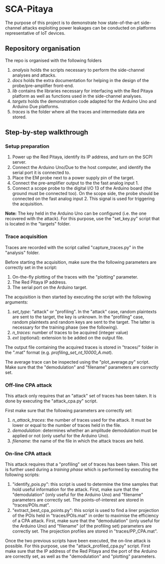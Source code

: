 # SCA-Pitaya

The purpose of this project is to demonstrate how state-of-the-art side-channel attacks exploiting power leakages can be conducted on platforms representative of IoT devices.

## Repository organisation

The repo is organised with the following folders
1. _analysis_ holds the scripts necessary to perform the side-channel analyses and attacks.
2. _docs_ holds the extra documentation for helping in the design of the probe/pre-amplifier front-end.
3. _lib_ contains the libraries necessary for interfacing with the Red Pitaya platform as well as functions used in the side-channel analyses.
4. _targets_ holds the demonstration code adapted for the Arduino Uno and Arduino Due platforms.
5. _traces_ is the folder where all the traces and intermediate data are stored.

## Step-by-step walkthrough

### Setup preparation

1. Power up the Red Pitaya, identify its IP address, and turn on the SCPI server.
2. Connect the Arduino Uno/Due to the host computer, and identify the serial port it is connected to.
3. Place the EM probe next to a power supply pin of the target.
4. Connect the pre-amplifier output to the the fast analog input 1.
5. Connect a scope probe to the digital I/O 13 of the Arduino board (the ground must be connected too).
On the scope side, the probe should be connected on the fast analog input 2.
This signal is used for triggering the acquisition.

__Note:__ The key held in the Arduino Uno can be configured (i.e. the one recovered with the attack).
For this purpose, use the "set_key.py" script that is located in the "targets" folder.

### Trace acquisition

Traces are recorded with the script called "capture_traces.py" in the "analysis" folder.

Before starting the acquisition, make sure the the following parameters are correctly set in the script:
1. On-the-fly plotting of the traces with the "plotting" parameter.
2. The Red Pitaya IP address.
3. The serial port on the Arduino target.

The acquisition is then started by executing the script with the following arguments:
1. _set_type_: "attack" or "profiling".
In the "attack" case, random plaintexts are sent to the target, the key is unknown.
In the "profiling" case, random plaintexts and random keys are sent to the target.
The latter is necessary for the training phase (see the following).
2. _n_traces_: number of traces to be acquired (integer value)
3. _ext_ (optional): extension to be added on the output file.

The output file containing the acquired traces is stored in "traces/" folder in the ".mat" format (e.g. _profiling_set_nt_10000_A.mat_).

The average trace can be inspected using the "plot_average.py" script.
Make sure that the "demodulation" and "filename" parameters are correctly set.

### Off-line CPA attack

This attack only requires that an "attack" set of traces has been taken.
It is done by executing the "attack_cpa.py" script.

First make sure that the following parameters are correctly set:
1. _n_attack_traces_: the number of traces used for the attack.
It must be lower or equal to the number of traces held in the file.
2. _demodulation_: determines whether an amplitude demodulation must be applied or not (only useful for the Arduino Uno).
3. _filename_: the name of the file in which the attack traces are held.

### On-line CPA attack

This attack requires that a "profiling" set of traces has been taken.
This set is further used during a _training phase_ which is performed by executing the following scripts:
1. "identify_pois.py": this script is used to determine the time samples that hold useful information for the attack.
First, make sure that the "demodulation" (only useful for the Arduino Uno) and "filename" parameters are correctly set.
The points-of-interest are stored in "traces/POIs.mat". 
2. "extract_best_cpa_points.py": this script is used to find a liner projection of the POIs held in "traces/POIs.mat" in order to maximise the efficiency of a CPA attack. First, make sure that the "demodulation" (only useful for the Arduino Uno) and "filename" (of the profiling set) parameters are correctly set.
The projection profiles are stored in "traces/PP_CPA.mat".

Once the two previous scripts have been executed, the on-line attack is possible.
For this purpose, use the "attack_profiled_cpa.py" script.
First make sure that the IP address of the Red Pitaya and the port of the Arduino are correctly set, as well as the "demodulation" and "plotting" parameters.

